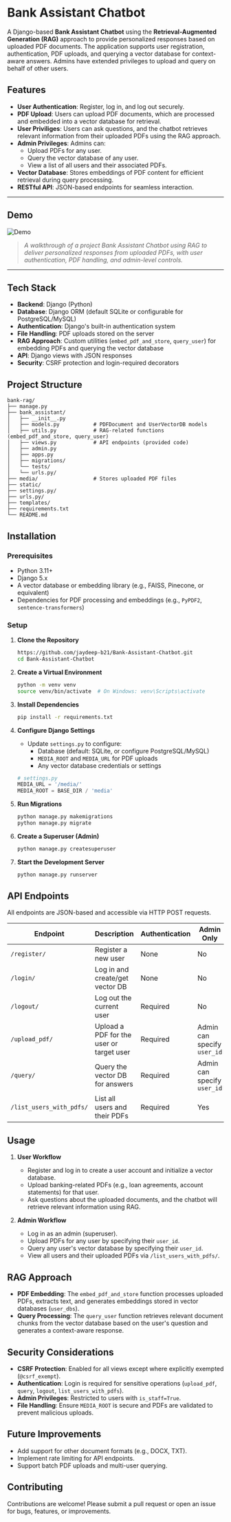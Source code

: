 # Bank Assistant Chatbot

A Django-based **Bank Assistant Chatbot** using the **Retrieval-Augmented Generation (RAG)** approach to provide personalized responses based on uploaded PDF documents. The application supports user registration, authentication, PDF uploads, and querying a vector database for context-aware answers. Admins have extended privileges to upload and query on behalf of other users.

## Features

- **User Authentication**: Register, log in, and log out securely.
- **PDF Upload**: Users can upload PDF documents, which are processed and embedded into a vector database for retrieval.
- **User Priviliges**: Users can ask questions, and the chatbot retrieves relevant information from their uploaded PDFs using the RAG approach.
- **Admin Privileges**: Admins can:
  - Upload PDFs for any user.
  - Query the vector database of any user.
  - View a list of all users and their associated PDFs.
- **Vector Database**: Stores embeddings of PDF content for efficient retrieval during query processing.
- **RESTful API**: JSON-based endpoints for seamless interaction.

---

##  Demo

![Demo](demo/bank_asst_gif.gif)

> _A walkthrough of a project Bank Assistant Chatbot using RAG to deliver personalized responses from uploaded PDFs, with user authentication, PDF handling, and admin-level controls._

---

## Tech Stack

- **Backend**: Django (Python)
- **Database**: Django ORM (default SQLite or configurable for PostgreSQL/MySQL)
- **Authentication**: Django's built-in authentication system
- **File Handling**: PDF uploads stored on the server
- **RAG Approach**: Custom utilities (`embed_pdf_and_store`, `query_user`) for embedding PDFs and querying the vector database
- **API**: Django views with JSON responses
- **Security**: CSRF protection and login-required decorators

## Project Structure

```
bank-rag/
├── manage.py
├── bank_assistant/
│   ├── __init__.py
│   ├── models.py           # PDFDocument and UserVectorDB models
│   ├── utils.py            # RAG-related functions (embed_pdf_and_store, query_user)
│   ├── views.py            # API endpoints (provided code)
│   ├── admin.py
│   ├── apps.py
│   ├── migrations/
│   └── tests/
│   └── urls.py/
├── media/                  # Stores uploaded PDF files
├── static/
├── settings.py/
├── urls.py/
├── templates/
├── requirements.txt
└── README.md
```

## Installation

### Prerequisites

- Python 3.11+
- Django 5.x
- A vector database or embedding library (e.g., FAISS, Pinecone, or equivalent)
- Dependencies for PDF processing and embeddings (e.g., `PyPDF2`, `sentence-transformers`)

### Setup

1. **Clone the Repository**
   ```bash
   https://github.com/jaydeep-b21/Bank-Assistant-Chatbot.git
   cd Bank-Assistant-Chatbot
   ```

2. **Create a Virtual Environment**
   ```bash
   python -m venv venv
   source venv/bin/activate  # On Windows: venv\Scripts\activate
   ```

3. **Install Dependencies**
   ```bash
   pip install -r requirements.txt
   ```

4. **Configure Django Settings**
   - Update `settings.py` to configure:
     - Database (default: SQLite, or configure PostgreSQL/MySQL)
     - `MEDIA_ROOT` and `MEDIA_URL` for PDF uploads
     - Any vector database credentials or settings
   ```python
   # settings.py
   MEDIA_URL = '/media/'
   MEDIA_ROOT = BASE_DIR / 'media'
   ```

5. **Run Migrations**
   ```bash
   python manage.py makemigrations
   python manage.py migrate
   ```

6. **Create a Superuser (Admin)**
   ```bash
   python manage.py createsuperuser
   ```

7. **Start the Development Server**
   ```bash
   python manage.py runserver
   ```

## API Endpoints

All endpoints are JSON-based and accessible via HTTP POST requests.

| Endpoint                     | Description                              | Authentication | Admin Only |
|------------------------------|------------------------------------------|----------------|------------|
| `/register/`                 | Register a new user                     | None           | No         |
| `/login/`                    | Log in and create/get vector DB         | None           | No         |
| `/logout/`                   | Log out the current user                | Required       | No         |
| `/upload_pdf/`               | Upload a PDF for the user or target user | Required       | Admin can specify `user_id` |
| `/query/`                    | Query the vector DB for answers         | Required       | Admin can specify `user_id` |
| `/list_users_with_pdfs/`     | List all users and their PDFs           | Required       | Yes        |


## Usage

1. **User Workflow**
   - Register and log in to create a user account and initialize a vector database.
   - Upload banking-related PDFs (e.g., loan agreements, account statements) for that user.
   - Ask questions about the uploaded documents, and the chatbot will retrieve relevant information using RAG.

2. **Admin Workflow**
   - Log in as an admin (superuser).
   - Upload PDFs for any user by specifying their `user_id`.
   - Query any user's vector database by specifying their `user_id`.
   - View all users and their uploaded PDFs via `/list_users_with_pdfs/`.

## RAG Approach

- **PDF Embedding**: The `embed_pdf_and_store` function processes uploaded PDFs, extracts text, and generates embeddings stored in vector databases (`user_dbs`).
- **Query Processing**: The `query_user` function retrieves relevant document chunks from the vector database based on the user's question and generates a context-aware response.

## Security Considerations

- **CSRF Protection**: Enabled for all views except where explicitly exempted (`@csrf_exempt`).
- **Authentication**: Login is required for sensitive operations (`upload_pdf`, `query`, `logout`, `list_users_with_pdfs`).
- **Admin Privileges**: Restricted to users with `is_staff=True`.
- **File Handling**: Ensure `MEDIA_ROOT` is secure and PDFs are validated to prevent malicious uploads.

## Future Improvements

- Add support for other document formats (e.g., DOCX, TXT).
- Implement rate limiting for API endpoints.
- Support batch PDF uploads and multi-user querying.

## Contributing

Contributions are welcome! Please submit a pull request or open an issue for bugs, features, or improvements.
